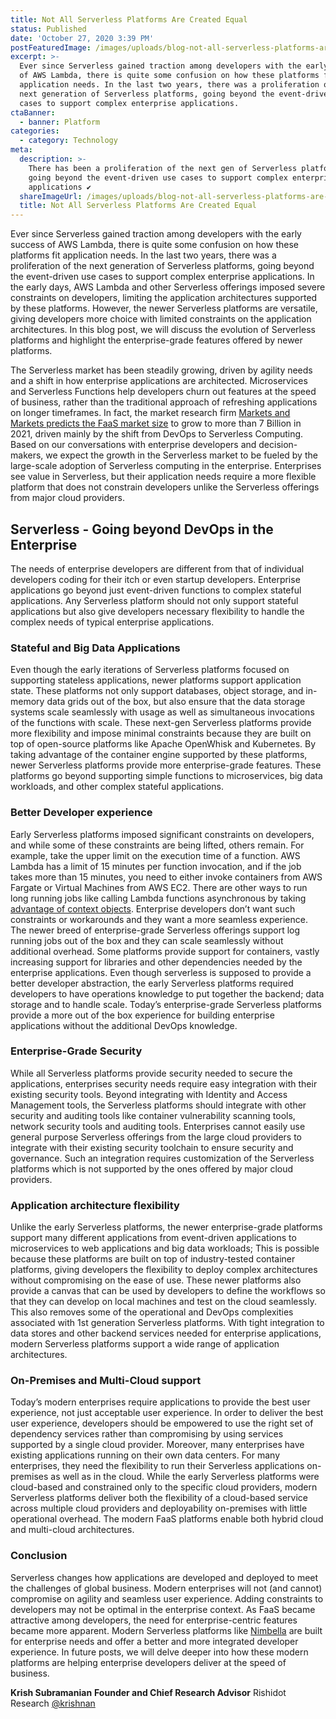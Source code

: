 ```yaml
---
title: Not All Serverless Platforms Are Created Equal
status: Published
date: 'October 27, 2020 3:39 PM'
postFeaturedImage: /images/uploads/blog-not-all-serverless-platforms-are-created-equal_900.jpg
excerpt: >-
  Ever since Serverless gained traction among developers with the early success
  of AWS Lambda, there is quite some confusion on how these platforms fit
  application needs. In the last two years, there was a proliferation of the
  next generation of Serverless platforms, going beyond the event-driven use
  cases to support complex enterprise applications.
ctaBanner:
  - banner: Platform
categories:
  - category: Technology
meta:
  description: >-
    There has been a proliferation of the next gen of Serverless platforms,
    going beyond the event-driven use cases to support complex enterprise
    applications ✔
  shareImageUrl: /images/uploads/blog-not-all-serverless-platforms-are-created-equal_900.jpg
  title: Not All Serverless Platforms Are Created Equal
---
```

Ever since Serverless gained traction among developers with the early success of AWS Lambda, there is quite some confusion on how these platforms fit application needs. In the last two years, there was a proliferation of the next generation of Serverless platforms, going beyond the event-driven use cases to support complex enterprise applications. In the early days, AWS Lambda and other Serverless offerings imposed severe constraints on developers, limiting the application architectures supported by these platforms. However, the newer Serverless platforms are versatile, giving developers more choice with limited constraints on the application architectures. In this blog post, we will discuss the evolution of Serverless platforms and highlight the enterprise-grade features offered by newer platforms.  

The Serverless market has been steadily growing, driven by agility needs and a shift in how enterprise applications are architected. Microservices and Serverless Functions help developers churn out features at the speed of business, rather than the traditional approach of refreshing applications on longer timeframes. In fact, the market research firm [Markets and Markets predicts the FaaS market size](https://www.marketsandmarkets.com/Market-Reports/function-as-a-service-market-127202409.html) to grow to more than 7 Billion in 2021, driven mainly by the shift from DevOps to Serverless Computing. Based on our conversations with enterprise developers and decision-makers, we expect the growth in the Serverless market to be fueled by the large-scale adoption of Serverless computing in the enterprise. Enterprises see value in Serverless, but their application needs require a more flexible platform that does not constrain developers unlike the Serverless offerings from major cloud providers. 

## Serverless - Going beyond DevOps in the Enterprise

The needs of enterprise developers are different from that of individual developers coding for their itch or even startup developers. Enterprise applications go beyond just event-driven functions to complex stateful applications. Any Serverless platform should not only support stateful applications but also give developers necessary flexibility to handle the complex needs of typical enterprise applications. 

### Stateful and Big Data Applications

Even though the early iterations of Serverless platforms focused on supporting stateless applications, newer platforms support application state. These platforms not only support databases, object storage, and in-memory data grids out of the box, but also ensure that the data storage systems scale seamlessly with usage as well as simultaneous invocations of the functions with scale. These next-gen Serverless platforms provide more flexibility and impose minimal constraints because they are built on top of open-source platforms like Apache OpenWhisk and Kubernetes. By taking advantage of the container engine supported by these platforms, newer Serverless platforms provide more enterprise-grade features. These platforms go beyond supporting simple functions to microservices, big data workloads, and other complex stateful applications. 

### Better Developer experience

Early Serverless platforms imposed significant constraints on developers, and while some of these constraints are being lifted, others remain. For example, take the upper limit on the execution time of a function. AWS Lambda has a limit of 15 minutes per function invocation, and if the job takes more than 15 minutes, you need to either invoke containers from AWS Fargate or Virtual Machines from AWS EC2. There are other ways to run long running jobs like calling Lambda functions asynchronous by taking [advantage of context objects](https://medium.com/@vsaravind007/implementing-long-running-serverless-functions-with-aws-lambda-fe06d97120b2). Enterprise developers don’t want such constraints or workarounds and they want a more seamless experience. The newer breed of enterprise-grade Serverless offerings support log running jobs out of the box and they can scale seamlessly without additional overhead. Some platforms provide support for containers, vastly increasing support for libraries and other dependencies needed by the enterprise applications. Even though serverless is supposed to provide a better developer abstraction, the early Serverless platforms required developers to have operations knowledge to put together the backend; data storage and to handle scale. Today’s enterprise-grade Serverless platforms provide a more out of the box experience for building enterprise applications without the additional DevOps knowledge.

### Enterprise-Grade Security

While all Serverless platforms provide security needed to secure the applications, enterprises security needs require easy integration with their existing security tools. Beyond integrating with Identity and Access Management tools, the Serverless platforms should integrate with other security and auditing tools like container vulnerability scanning tools, network security tools and auditing tools. Enterprises cannot easily use general purpose Serverless offerings from the large cloud providers to integrate with their existing security toolchain to ensure security and governance. Such an integration requires customization of the Serverless platforms which is not supported by the ones offered by major cloud providers.

### Application architecture flexibility

Unlike the early Serverless platforms, the newer enterprise-grade platforms support many different applications from event-driven applications to microservices to web applications and big data workloads; This is possible because these platforms are built on top of industry-tested container platforms, giving developers the flexibility to deploy complex architectures without compromising on the ease of use. These newer platforms also provide a canvas that can be used by developers to define the workflows so that they can develop on local machines and test on the cloud seamlessly. This also removes some of the operational and DevOps complexities associated with 1st generation Serverless platforms. With tight integration to data stores and other backend services needed for enterprise applications, modern Serverless platforms support a wide range of application architectures.

### On-Premises and Multi-Cloud support

Today’s modern enterprises require applications to provide the best user experience, not just acceptable user experience. In order to deliver the best user experience, developers should be empowered to use the right set of dependency services rather than compromising by using services supported by a single cloud provider. Moreover, many enterprises have existing applications running on their own data centers. For many enterprises, they need the flexibility to run their Serverless applications on-premises as well as in the cloud. While the early Serverless platforms were cloud-based and constrained only to the specific cloud providers, modern Serverless platforms deliver both the flexibility of a cloud-based service across multiple cloud providers and deployability on-premises with little operational overhead. The modern FaaS platforms enable both hybrid cloud and multi-cloud architectures.

### Conclusion

Serverless changes how applications are developed and deployed to meet the challenges of global business. Modern enterprises will not (and cannot) compromise on agility and seamless user experience. Adding constraints to developers may not be optimal in the enterprise context. As FaaS became attractive among developers, the need for enterprise-centric features became more apparent. Modern Serverless platforms like [Nimbella](https://nimbella.com) are built for enterprise needs and  offer a better and more integrated developer experience. In future posts, we will delve deeper into how these modern platforms are helping enterprise developers deliver at the speed of business.

**Krish Subramanian**
**Founder and Chief Research Advisor**
Rishidot Research
[@krishnan](https://twitter.com/krishnan)
